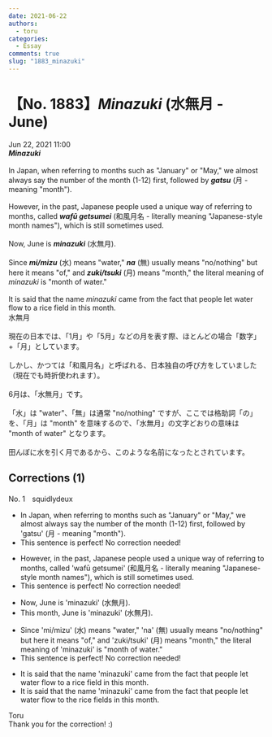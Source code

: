 ```yaml
---
date: 2021-06-22
authors:
  - toru
categories:
  - Essay
comments: true
slug: "1883_minazuki"
---
```


# 【No. 1883】<strong><em>Minazuki</strong></em> (水無月 - June)
<div class="date">Jun 22, 2021 11:00</div>
<div id="post"><div id="body_show_ori">
<strong><em>Minazuki</strong></em><br/><br/>In Japan, when referring to months such as "January" or "May," we almost always say the number of the month (1-12) first, followed by <strong><em>gatsu</em></strong> (月 - meaning "month").<br/><br/>However, in the past, Japanese people used a unique way of referring to months, called <strong><em>wafū getsumei</em></strong> (和風月名 - literally meaning "Japanese-style month names"), which is still sometimes used.<br/><br/>Now, June is <strong><em>minazuki</em></strong> (水無月).<br/><br/>Since <strong><em>mi/mizu</em></strong> (水) means "water," <strong><em>na</em></strong> (無) usually means "no/nothing" but here it means "of," and <strong><em>zuki/tsuki</em></strong> (月) means "month," the literal meaning of <em>minazuki</em> is "month of water."<br/><br/>It is said that the name <em>minazuki</em> came from the fact that people let water flow to a rice field in this month.
</div></div>

<!-- more -->

<div id="post_ja"><div id="body_show_mo">
水無月<br/><br/>現在の日本では、「1月」や「5月」などの月を表す際、ほとんどの場合「数字」+「月」としています。<br/><br/>しかし、かつては「和風月名」と呼ばれる、日本独自の呼び方をしていました（現在でも時折使われます）。<br/><br/>6月は、「水無月」です。<br/><br/>「水」は "water"、「無」は通常 "no/nothing" ですが、ここでは格助詞「の」を、「月」は "month" を意味するので、「水無月」の文字どおりの意味は "month of water" となります。<br/><br/>田んぼに水を引く月であるから、このような名前になったとされています。
</div></div>

## Corrections (1)
<div id="block"><div class="first_name"> No. 1　<span class="just_name">squidlydeux</span></div><div id="block2">
<ul class="correction_field">
<li class="incorrect">In Japan, when referring to months such as "January" or "May," we almost always say the number of the month (1-12) first, followed by 'gatsu' (月 - meaning "month").</li>
<li class="corrected perfect">This sentence is perfect! No correction needed!</li>
</ul>
<ul class="correction_field">
<li class="incorrect">However, in the past, Japanese people used a unique way of referring to months, called 'wafū getsumei' (和風月名 - literally meaning "Japanese-style month names"), which is still sometimes used.</li>
<li class="corrected perfect">This sentence is perfect! No correction needed!</li>
</ul>
<ul class="correction_field">
<li class="incorrect">Now, June is 'minazuki' (水無月).</li>
<li class="corrected correct">
<span class="f_blue">This month</span>, June is 'minazuki' (水無月).
</li>
</ul>
<ul class="correction_field">
<li class="incorrect">Since 'mi/mizu' (水) means "water," 'na' (無) usually means "no/nothing" but here it means "of," and 'zuki/tsuki' (月) means "month," the literal meaning of 'minazuki' is "month of water."</li>
<li class="corrected perfect">This sentence is perfect! No correction needed!</li>
</ul>
<ul class="correction_field">
<li class="incorrect">It is said that the name 'minazuki' came from the fact that people let water flow to a rice field in this month.</li>
<li class="corrected correct">
It is said that the name 'minazuki' came from the fact that people let water flow to <span class="f_blue">the</span> rice field<span class="f_blue">s</span> in this month.
</li>
</ul>
</div><div class="name"><span class="just_name">Toru</span><br>
Thank you for the correction! :)
</div>
</div>
